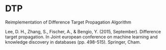 # DTP
Reimplementation of Difference Target Propagation Algorithm

Lee, D. H., Zhang, S., Fischer, A., & Bengio, Y. (2015, September). Difference target propagation. In Joint european conference on machine learning and knowledge discovery in databases (pp. 498-515). Springer, Cham.
